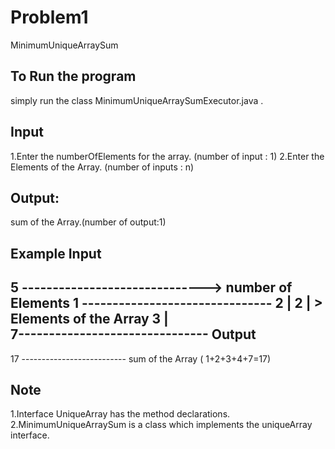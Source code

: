 # Problem1
MinimumUniqueArraySum


To Run the program
-----------------------
simply run the class MinimumUniqueArraySumExecutor.java .


Input 
--------------------------
1.Enter the numberOfElements for the array. <n> (number of input : 1)
2.Enter the Elements of the Array. (number of inputs : n)

Output:
-----------------
sum of the Array.(number of output:1)


Example Input
----------------
5 ------------------------------> number of Elements
1 -------------------------------
2                               |
2                               |    > Elements of the Array
3                               |     
7-------------------------------
Output
-----------------
17 -------------------------- sum of the Array ( 1+2+3+4+7=17)


Note 
--------------------------
1.Interface UniqueArray has the method declarations.
2.MinimumUniqueArraySum is a class which implements the uniqueArray interface.





